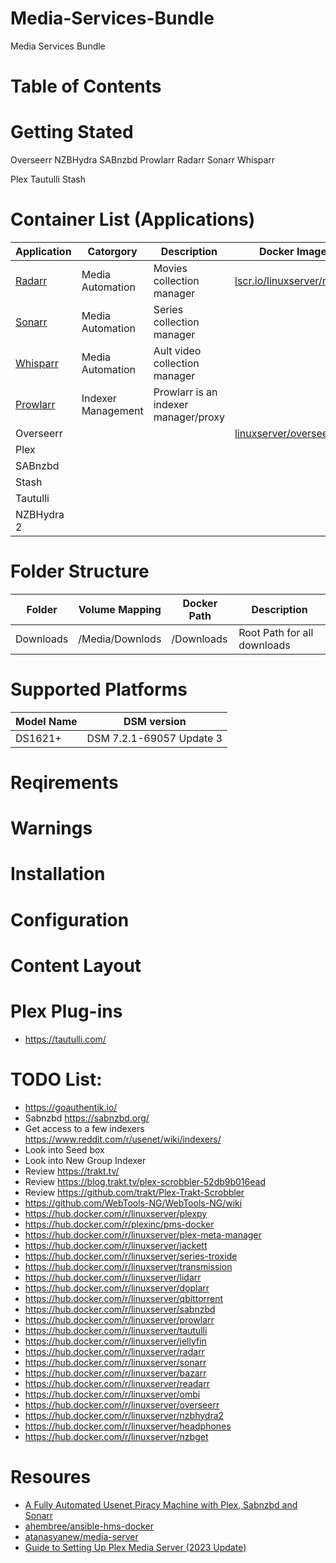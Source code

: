 # Media-Services-Bundle
Media Services Bundle

# Table of Contents

# Getting Stated

Overseerr
NZBHydra
SABnzbd
Prowlarr
Radarr
Sonarr
Whisparr

Plex
Tautulli
Stash

# Container List (Applications)

| Application | Catorgory | Description | Docker Image |
| --- | --- | --- | --- |
| [Radarr](https://wiki.servarr.com/radarr) | Media Automation | Movies collection manager | [lscr.io/linuxserver/radarr](https://docs.linuxserver.io/images/docker-radarr/?h=radarr) |
| [Sonarr](https://wiki.servarr.com/sonarr) | Media Automation | Series collection manager | |
| [Whisparr](https://wiki.servarr.com/whisparr) | Media Automation | Ault video collection manager | |
| [Prowlarr](https://wiki.servarr.com/prowlarr) | Indexer Management | Prowlarr is an indexer manager/proxy | |
| Overseerr | | | [linuxserver/overseerr](https://docs.linuxserver.io/images/docker-overseerr/?h=overseerr) |
| Plex | | |
| SABnzbd | | |
| Stash | | |
| Tautulli | | |
| NZBHydra 2 | | |


# Folder Structure
| Folder | Volume Mapping | Docker Path | Description |
| --- | --- | --- | --- |
| Downloads | /Media/Downlods | /Downloads | Root Path for all downloads|


# Supported Platforms

| Model Name | DSM version              |
| ---        | ---                      |
| DS1621+    | DSM 7.2.1-69057 Update 3 |

# Reqirements

# Warnings

# Installation

# Configuration

# Content Layout

# Plex Plug-ins
* https://tautulli.com/

# TODO List:
* https://goauthentik.io/
* Sabnzbd https://sabnzbd.org/
* Get access to a few indexers https://www.reddit.com/r/usenet/wiki/indexers/
* Look into Seed box
* Look into New Group Indexer
* Review https://trakt.tv/
* Review https://blog.trakt.tv/plex-scrobbler-52db9b016ead
* Review https://github.com/trakt/Plex-Trakt-Scrobbler
* https://github.com/WebTools-NG/WebTools-NG/wiki
* https://hub.docker.com/r/linuxserver/plexpy
* https://hub.docker.com/r/plexinc/pms-docker
* https://hub.docker.com/r/linuxserver/plex-meta-manager
* https://hub.docker.com/r/linuxserver/jackett
* https://hub.docker.com/r/linuxserver/series-troxide
* https://hub.docker.com/r/linuxserver/transmission
* https://hub.docker.com/r/linuxserver/lidarr
* https://hub.docker.com/r/linuxserver/doplarr
* https://hub.docker.com/r/linuxserver/qbittorrent
* https://hub.docker.com/r/linuxserver/sabnzbd
* https://hub.docker.com/r/linuxserver/prowlarr
* https://hub.docker.com/r/linuxserver/tautulli
* https://hub.docker.com/r/linuxserver/jellyfin
* https://hub.docker.com/r/linuxserver/radarr
* https://hub.docker.com/r/linuxserver/sonarr
* https://hub.docker.com/r/linuxserver/bazarr
* https://hub.docker.com/r/linuxserver/readarr
* https://hub.docker.com/r/linuxserver/ombi
* https://hub.docker.com/r/linuxserver/overseerr
* https://hub.docker.com/r/linuxserver/nzbhydra2
* https://hub.docker.com/r/linuxserver/headphones
* https://hub.docker.com/r/linuxserver/nzbget


# Resoures
* [​A Fully Automated Usenet Piracy Machine with Plex, Sabnzbd and Sonarr](https://blog.decryption.net.au/t/a-fully-automated-usenet-piracy-machine-with-plex-sabnzbd-and-sonarr/130)
* [ahembree/ansible-hms-docker](https://github.com/ahembree/ansible-hms-docker)
* [atanasyanew/media-server](https://github.com/atanasyanew/media-server)
* [Guide to Setting Up Plex Media Server (2023 Update)](https://www.rapidseedbox.com/blog/plex-complete-guide)